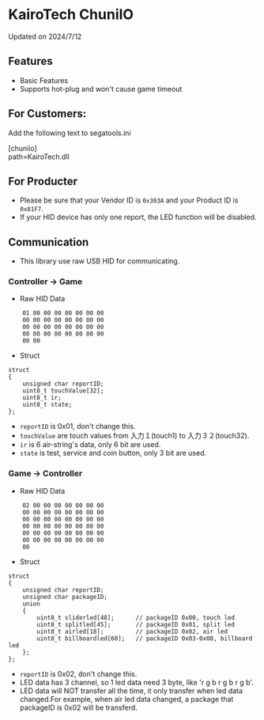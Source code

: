 
# KairoTech ChuniIO

Updated on 2024/7/12

## Features
- Basic Features
- Supports hot-plug and won't cause game timeout
## For Customers:
Add the following text to segatools.ini

[chuniio]  
path=KairoTech.dll

## For Producter

- Please be sure that your Vendor ID is `0x303A` and your Product ID is `0x81F7`.
- If your HID device has only one report, the LED function will be disabled.

## Communication
- This library use raw USB HID for communicating.

### Controller -> Game

- Raw HID Data
```
    01 00 00 00 00 00 00 00  
    00 00 00 00 00 00 00 00  
    00 00 00 00 00 00 00 00  
    00 00 00 00 00 00 00 00  
    00 00
```
- Struct

```
struct
{
    unsigned char reportID;
    uint8_t touchValue[32];
    uint8_t ir;
    uint8_t state;
};
```
    
- `reportID` is 0x01, don't change this.
- `touchValue` are touch values from 入力１(touch1) to 入力３２(touch32).
- `ir` is 6 air-string's data, only 6 bit are used.
- `state` is test, service and coin button, only 3 bit are used.

### Game -> Controller
- Raw HID Data
```
    02 00 00 00 00 00 00 00  
    00 00 00 00 00 00 00 00  
    00 00 00 00 00 00 00 00  
    00 00 00 00 00 00 00 00  
    00 00 00 00 00 00 00 00  
    00 00 00 00 00 00 00 00  
    00
```
- Struct
```
struct
{
    unsigned char reportID;
    unsigned char packageID;
    union
    {
        uint8_t sliderled[48];      // packageID 0x00, touch led
        uint8_t splitled[45];       // packageID 0x01, split led
        uint8_t airled[18];         // packageID 0x02, air led
        uint8_t billboardled[60];   // packageID 0x03-0x08, billboard led
    };
};
```

- `reportID` is 0x02, don't change this.
- LED data has 3 channel, so 1 led data need 3 byte, like 'r g b r g b r g b'.
- LED data will NOT transfer all the time, it only transfer when led data changed.For example, when air led data changed, a package that packageID is 0x02 will be transferd.
